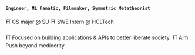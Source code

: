 **`Engineer, ML Fanatic, Filmmaker, Symmetric Metatheorist`**

⛩️ CS major @ SU
⛩️ SWE Intern @ HCLTech

⛩️ Focused on building applications & APIs to better liberate society. 
⛩️ Aim: Push beyond mediocrity.
